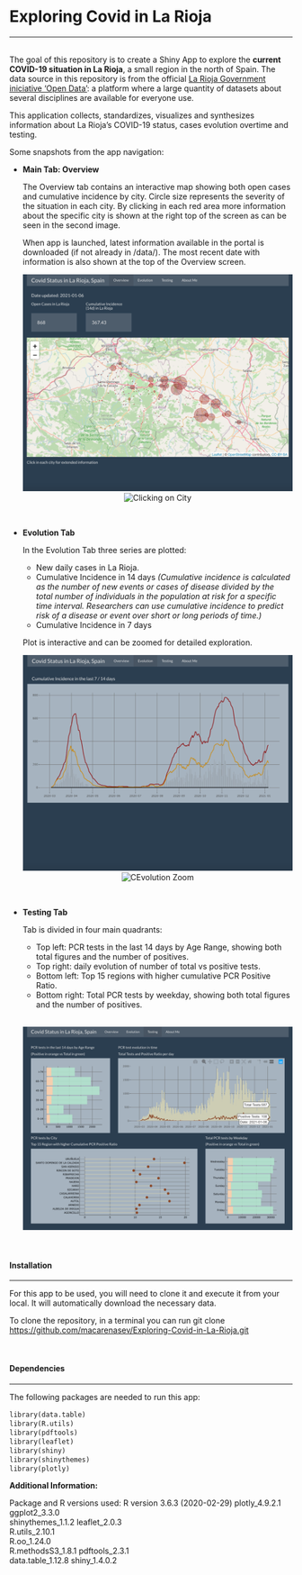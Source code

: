 Exploring Covid in La Rioja
================

-----

<br> The goal of this repository is to create a Shiny App to explore the
**current COVID-19 situation in La Rioja**, a small region in the north
of Spain. The data source in this repository is from the official [La
Rioja Government iniciative ‘Open
Data’](https://web.larioja.org/dato-abierto): a platform where a large
quantity of datasets about several disciplines are available for
everyone use.

This application collects, standardizes, visualizes and synthesizes
information about La Rioja’s COVID-19 status, cases evolution overtime
and testing.

Some snapshots from the app navigation:

  - **Main Tab: Overview**
    
    The Overview tab contains an interactive map showing both open cases
    and cumulative incidence by city. Circle size represents the
    severity of the situation in each city. By clicking in each red area
    more information about the specific city is shown at the right top
    of the screen as can be seen in the second image.
    
    When app is launched, latest information available in the portal is
    downloaded (if not already in /data/). The most recent date with
    information is also shown at the top of the Overview screen.
    
    <center>
    
    ![Overview Tab](./img/overview.png) ![Clicking on
    City](./img/overview_zoom.png)
    
    </center>

<br>

  - **Evolution Tab**
    
    In the Evolution Tab three series are plotted:
    
      - New daily cases in La Rioja.
      - Cumulative Incidence in 14 days *(Cumulative incidence is
        calculated as the number of new events or cases of disease
        divided by the total number of individuals in the population at
        risk for a specific time interval. Researchers can use
        cumulative incidence to predict risk of a disease or event over
        short or long periods of time.)*
      - Cumulative Incidence in 7 days
    
    Plot is interactive and can be zoomed for detailed exploration.
    
    <center>
    
    ![Evolution Tab](./img/evolution.png) ![CEvolution
    Zoom](./img/evolution_zoom.png)
    
    </center>

<br>

  - **Testing Tab**
    
    Tab is divided in four main quadrants:
    
      - Top left: PCR tests in the last 14 days by Age Range, showing
        both total figures and the number of positives.
      - Top right: daily evolution of number of total vs positive tests.
      - Bottom left: Top 15 regions with higher cumulative PCR Positive
        Ratio.
      - Bottom right: Total PCR tests by weekday, showing both total
        figures and the number of positives.
    
    <br>
    
    <center>
    
    ![Testing Tab](./img/testing.png)
    
    </center>

<br>

#### Installation

-----

For this app to be used, you will need to clone it and execute it from
your local. It will automatically download the necessary data.

To clone the repository, in a terminal you can run git clone
<https://github.com/macarenasev/Exploring-Covid-in-La-Rioja.git>

<br>

#### Dependencies

-----

The following packages are needed to run this app:

    library(data.table)
    library(R.utils)
    library(pdftools)
    library(leaflet)
    library(shiny)
    library(shinythemes)
    library(plotly)

**Additional Information:**

Package and R versions used: R version 3.6.3 (2020-02-29)
plotly\_4.9.2.1  
ggplot2\_3.3.0  
shinythemes\_1.1.2 leaflet\_2.0.3  
R.utils\_2.10.1  
R.oo\_1.24.0  
R.methodsS3\_1.8.1 pdftools\_2.3.1  
data.table\_1.12.8 shiny\_1.4.0.2

<br>

